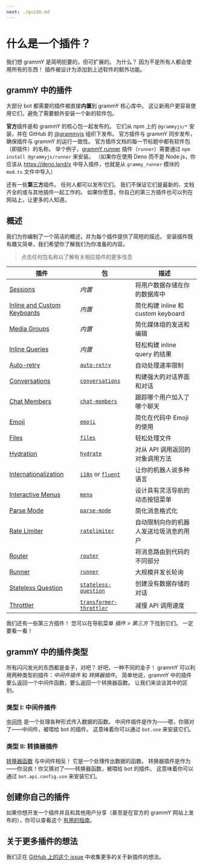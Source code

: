 ```yaml
---
next: ./guide.md
---
```


# 什么是一个插件？

我们想 grammY 是简明扼要的，但可扩展的。
为什么？
因为不是所有人都会使用所有的东西！
插件被设计为添加到上述软件的额外功能。

## grammY 中的插件

大部分 bot 都需要的插件被直接**内置**到 grammY 核心库中。
这让新用户更容易使用它们，避免了需要额外安装一个新的软件包。

**官方**插件是和 grammY 的核心包一起发布的。
它们从 npm 上的 `@grammyjs/*` 安装，并在 GitHub 的 [@grammyjs](https://github.com/grammyjs) 组织下发布。
官方插件与 grammY 同步发布，确保插件与 grammY 的运行一致性。
官方插件文档的每一节标题中都有软件包（即插件）的名称。
举个例子，[grammY runner](./runner.md) 插件（`runner`）需要通过 `npm install @grammyjs/runner` 来安装。
（如果你在使用 Deno 而不是 Node.js，你应该从 <https://deno.land/x> 中导入插件，也就是从 `grammy_runner` 模块的 `mod.ts` 文件中导入）

还有一些**第三方**插件。
任何人都可以发布它们。
我们不保证它们是最新的、文档齐全的或与其他插件一起工作的。
如果你愿意，你自己的第三方插件也可以列在网站上，让更多的人知道。

## 概述

我们为你编制了一个简洁的概述，并为每个插件提供了简短的描述。
安装插件既有趣又简单，我们希望你了解我们为你准备的内容。

> 点击任何包名称以了解有关相应插件的更多信息

| 插件                                          | 包                                                    | 描述                                   |
| --------------------------------------------- | ----------------------------------------------------- | -------------------------------------- |
| [Sessions](./session.md)                      | _内置_                                                | 将用户数据存储在你的数据库中           |
| [Inline and Custom Keyboards](./keyboard.md)  | _内置_                                                | 简化构建 inline 和 custom keyboard     |
| [Media Groups](./media-group.md)              | _内置_                                                | 简化媒体组的发送和编辑                 |
| [Inline Queries](./inline-query.md)           | _内置_                                                | 轻松构建 inline query 的结果           |
| [Auto-retry](./auto-retry.md)                 | [`auto-retry`](./auto-retry.md)                       | 自动处理速率限制                       |
| [Conversations](./conversations.md)           | [`conversations`](./conversations.md)                 | 构建强大的对话界面和对话               |
| [Chat Members](./chat-members.md)             | [`chat-members`](./chat-members.md)                   | 跟踪哪个用户加入了哪个聊天             |
| [Emoji](./emoji.md)                           | [`emoji`](./emoji.md)                                 | 简化在代码中 Emoji 的使用              |
| [Files](./files.md)                           | [`files`](./files.md)                                 | 轻松处理文件                           |
| [Hydration](./hydrate.md)                     | [`hydrate`](./hydrate.md)                             | 对从 API 调用返回的对象调用方法        |
| [Internationalization](./i18n.md)             | [`i18n`](./i18n.md) or [`fluent`](./fluent.md)        | 让你的机器人说多种语言                 |
| [Interactive Menus](./menu.md)                | [`menu`](./menu.md)                                   | 设计具有灵活导航的动态按钮菜单         |
| [Parse Mode](./parse-mode.md)                 | [`parse-mode`](./parse-mode.md)                       | 简化消息格式化                         |
| [Rate Limiter](./ratelimiter.md)              | [`ratelimiter`](./ratelimiter.md)                     | 自动限制向你的机器人发送垃圾消息的用户 |
| [Router](./router.md)                         | [`router`](./router.md)                               | 将消息路由到代码的不同部分             |
| [Runner](./runner.md)                         | [`runner`](./runner.md)                               | 大规模并发长轮询                       |
| [Stateless Question](./stateless-question.md) | [`stateless-question`](./stateless-question.md)       | 创建没有数据存储的对话                 |
| [Throttler](./transformer-throttler.md)       | [`transformer-throttler`](./transformer-throttler.md) | 减慢 API 调用速度                      |

我们还有一些第三方插件！
您可以在导航菜单 _插件_ > _第三方_ 下找到它们。
一定要看一看！

## grammY 中的插件类型

所有闪闪发光的东西都是金子，对吧？
好吧，一种不同的金子！
grammY 可以利用两种类型的插件：_中间件插件_ 和 _转换器插件_。
简单地说，grammY 中的插件要么返回一个中间件函数，要么返回一个转换器函数。
让我们来谈谈其中的区别。

### 类型 I: 中间件插件

[中间件](../guide/middleware.md) 是一个处理各种形式传入数据的函数。
中间件插件是作为——嗯，你猜对了——中间件，被喂给 bot 的插件。
这意味着你可以通过 `bot.use` 来安装它们。

### 类型 II: 转换器插件

[转换器函数](../advanced/transformers.md) 与中间件相反！
它是一个处理传出数据的函数。
转换器插件是作为——你没疯！你又猜对了——转换器函数，被喂给 bot 的插件。
这意味着你可以通过 `bot.api.config.use` 来安装它们。

## 创建你自己的插件

如果你想开发一个插件并且和其他用户分享（甚至是在官方的 grammY 网站上发布的），你可以查看这个 [有用的指南](./guide.md)。

## 关于更多插件的想法

我们正在 [GitHub 上的这个 issue](https://github.com/grammyjs/grammY/issues/110) 中收集更多的关于新插件的想法。
